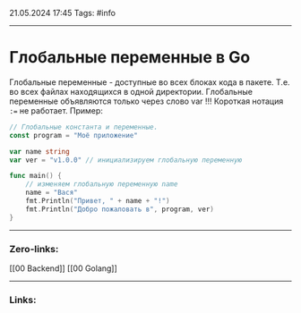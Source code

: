 21.05.2024 17:45
Tags: #info

---
# Глобальные переменные в Go
Глобальные переменные - доступные во всех блоках кода в пакете. Т.е. во всех файлах находящихся в одной директории.
Глобальные переменные объявляются только через слово var !!! Короткая нотация `:=` не работает.
Пример: 
```go
// Глобальные константа и переменные.
const program = "Моё приложение"

var name string
var ver = "v1.0.0" // инициализируем глобальную переменную

func main() {
    // изменяем глобальную переменную name
    name = "Вася"
    fmt.Println("Привет, " + name + "!")
    fmt.Println("Добро пожаловать в", program, ver)
}
```

---
### Zero-links:
[[00 Backend]] [[00 Golang]]

---
### Links: